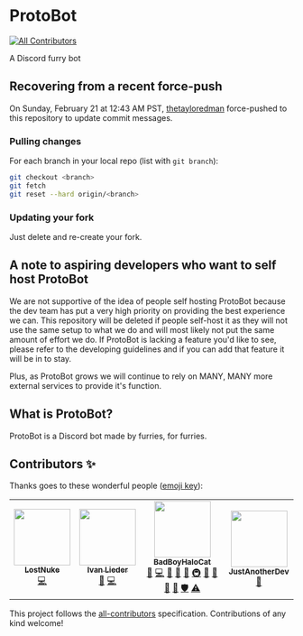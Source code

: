 # ProtoBot

<!-- ALL-CONTRIBUTORS-BADGE:START - Do not remove or modify this section -->

[![All Contributors](https://img.shields.io/badge/all_contributors-4-orange.svg?style=flat-square)](#contributors-)

<!-- ALL-CONTRIBUTORS-BADGE:END -->

A Discord furry bot

## Recovering from a recent force-push

On Sunday, February 21 at 12:43 AM PST, [thetayloredman](https://github.com/thetayloredman) force-pushed to this repository to update commit messages.

### Pulling changes

For each branch in your local repo (list with `git branch`):

```bash
git checkout <branch>
git fetch
git reset --hard origin/<branch>
```

### Updating your fork

Just delete and re-create your fork.

## A note to aspiring developers who want to self host ProtoBot

We are not supportive of the idea of people self hosting ProtoBot because the dev team has put a very high priority on providing the best experience we can. This repository will be deleted if people self-host it as they will not use the same setup to what we do and will most likely not put the same amount of effort we do. If ProtoBot is lacking a feature you'd like to see, please refer to the developing guidelines and if you can add that feature it will be in to stay.

Plus, as ProtoBot grows we will continue to rely on MANY, MANY more external services to provide it's function.

## What is ProtoBot?

ProtoBot is a Discord bot made by furries, for furries.

## Contributors ✨

Thanks goes to these wonderful people ([emoji key](https://allcontributors.org/docs/en/emoji-key)):

<!-- ALL-CONTRIBUTORS-LIST:START - Do not remove or modify this section -->
<!-- prettier-ignore-start -->
<!-- markdownlint-disable -->
<table>
  <tr>
    <td align="center"><a href="https://github.com/LostNuke"><img src="https://avatars1.githubusercontent.com/u/36674771?v=4?s=100" width="100px;" alt=""/><br /><sub><b>LostNuke</b></sub></a><br /><a href="https://github.com/thetayloredman/ProtoBot/commits?author=LostNuke" title="Code">💻</a></td>
    <td align="center"><a href="https://github.com/Alcremie"><img src="https://avatars0.githubusercontent.com/u/54785334?v=4?s=100" width="100px;" alt=""/><br /><sub><b>Ivan Lieder</b></sub></a><br /><a href="#maintenance-Alcremie" title="Maintenance">🚧</a> <a href="https://github.com/thetayloredman/ProtoBot/commits?author=Alcremie" title="Code">💻</a></td>
    <td align="center"><a href="https://badboyhalocat.tk/"><img src="https://avatars0.githubusercontent.com/u/26350849?v=4?s=100" width="100px;" alt=""/><br /><sub><b>BadBoyHaloCat</b></sub></a><br /><a href="https://github.com/thetayloredman/ProtoBot/issues?q=author%3Athetayloredman" title="Bug reports">🐛</a> <a href="https://github.com/thetayloredman/ProtoBot/commits?author=thetayloredman" title="Code">💻</a> <a href="#data-thetayloredman" title="Data">🔣</a> <a href="https://github.com/thetayloredman/ProtoBot/commits?author=thetayloredman" title="Documentation">📖</a> <a href="#ideas-thetayloredman" title="Ideas, Planning, & Feedback">🤔</a> <a href="#infra-thetayloredman" title="Infrastructure (Hosting, Build-Tools, etc)">🚇</a> <a href="#maintenance-thetayloredman" title="Maintenance">🚧</a> <a href="#projectManagement-thetayloredman" title="Project Management">📆</a> <a href="#question-thetayloredman" title="Answering Questions">💬</a> <a href="https://github.com/thetayloredman/ProtoBot/pulls?q=is%3Apr+reviewed-by%3Athetayloredman" title="Reviewed Pull Requests">👀</a> <a href="#security-thetayloredman" title="Security">🛡️</a> <a href="https://github.com/thetayloredman/ProtoBot/commits?author=thetayloredman" title="Tests">⚠️</a></td>
    <td align="center"><a href="https://www.linuxbad.com/"><img src="https://avatars1.githubusercontent.com/u/37817019?v=4?s=100" width="100px;" alt=""/><br /><sub><b>JustAnotherDev</b></sub></a><br /><a href="https://github.com/thetayloredman/ProtoBot/issues?q=author%3Ashadowplays4k" title="Bug reports">🐛</a></td>
  </tr>
</table>

<!-- markdownlint-restore -->
<!-- prettier-ignore-end -->

<!-- ALL-CONTRIBUTORS-LIST:END -->

This project follows the [all-contributors](https://github.com/all-contributors/all-contributors) specification. Contributions of any kind welcome!
